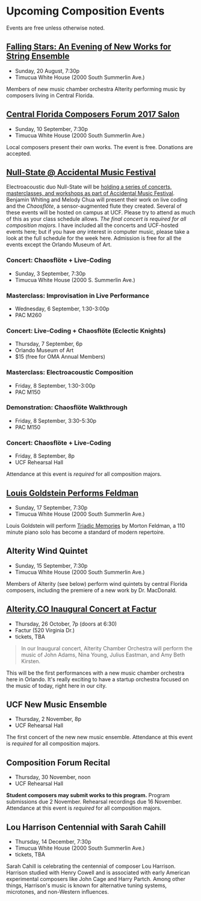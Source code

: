 # Upcoming Composition Events

Events are free unless otherwise noted.

## [Falling Stars: An Evening of New Works for String Ensemble](http://timucua.com/event/new-string-music-by-cf2/)

- Sunday, 20 August, 7:30p
- Timucua White House (2000 South Summerlin Ave.)

Members of new music chamber orchestra Alterity performing music by composers living in Central Florida.

## [Central Florida Composers Forum 2017 Salon](http://timucua.com/event/fifth-annual-composers-salon/)

- Sunday, 10 September, 7:30p
- Timucua White House (2000 South Summerlin Ave.)

Local composers present their own works. The event is free. Donations are accepted.

## [Null-State @ Accidental Music Festival](http://www.nullstate.org/2017-festival-nullstate-at-amf)

Electroacoustic duo Null-State will be [holding a series of concerts, masterclasses, and workshops as part of Accidental Music Festival](http://www.nullstate.org/2017-festival-nullstate-at-amf). Benjamin Whiting and Melody Chua will present their work on live coding and the _Chaosflöte_, a sensor-augmented flute they created. Several of these events will be hosted on campus at UCF. Please try to attend as much of this as your class schedule allows. _The final concert is required for all composition majors._ I have included all the concerts and UCF-hosted events here; but if you have _any_ interest in computer music, please take a look at the full schedule for the week here. Admission is free for all the events except the Orlando Museum of Art.

### Concert: Chaosflöte + Live-Coding

- Sunday, 3 September, 7:30p
- Timucua White House (2000 S. Summerlin Ave.)

### Masterclass: Improvisation in Live Performance

- Wednesday, 6 September, 1:30-3:00p
- PAC M260

### Concert: Live-Coding + Chaosflöte (Eclectic Knights)

- Thursday, 7 September, 6p
- Orlando Museum of Art
- $15 (free for OMA Annual Members)

### Masterclass: Electroacoustic Composition

- Friday, 8 September, 1:30-3:00p
- PAC M150

### Demonstration: Chaosflöte Walkthrough

- Friday, 8 September, 3:30-5:30p
- PAC M150

### Concert: Chaosflöte + Live-Coding

- Friday, 8 September, 8p
- UCF Rehearsal Hall

Attendance at this event is _required_ for all composition majors.

## [Louis Goldstein Performs Feldman](http://timucua.com/event/louis-goldstein-performs-feldman/)

- Sunday, 17 September, 7:30p
- Timucua White House (2000 South Summerlin Ave.)

Louis Goldstein will perform [Triadic Memories](https://www.youtube.com/watch?v=LY4hczcLp3g) by Morton Feldman, a 110 minute piano solo has become a standard of modern repertoire.

## Alterity Wind Quintet

- Sunday, 15 September, 7:30p
- Timucua White House (2000 South Summerlin Ave.)

Members of Alterity (see below) perform wind quintets by central Florida composers, including the premiere of a new work by Dr. MacDonald.

## [Alterity.CO Inaugural Concert at Factur](https://www.alterityco.org/chamber-orchestra)

- Thursday, 26 October, 7p (doors at 6:30)
- Factur (520 Virginia Dr.)
- tickets, TBA

> In our Inaugural concert, Alterity Chamber Orchestra will perform the music of John Adams, Nina Young, Julius Eastman, and Amy Beth Kirsten.

This will be the first performances with a new music chamber orchestra here in Orlando. It's really exciting to have a startup orchestra focused on the music of today, right here in our city.

## UCF New Music Ensemble

- Thursday, 2 November, 8p
- UCF Rehearsal Hall

The first concert of the new new music ensemble. Attendance at this event is _required_ for all composition majors.

## Composition Forum Recital

- Thursday, 30 November, noon
- UCF Rehearsal Hall

**Student composers may submit works to this program.** Program submissions due 2 November. Rehearsal recordings due 16 November. Attendance at this event is _required_ for all composition majors.

## Lou Harrison Centennial with Sarah Cahill

- Thursday, 14 December, 7:30p
- Timucua White House (2000 South Summerlin Ave.)
- tickets, TBA

Sarah Cahill is celebrating the centennial of composer Lou Harrison. Harrison studied with Henry Cowell and is associated with early American experimental composers like John Cage and Harry Partch. Among other things, Harrison's music is known for alternative tuning systems, microtones, and non-Western influences.
